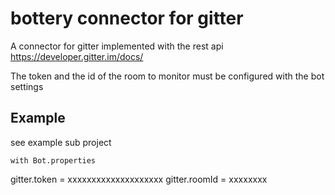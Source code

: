 # bottery connector for gitter

A connector for gitter implemented with the rest api https://developer.gitter.im/docs/
 
The token and the id of the room to monitor must be configured with the bot settings
 
## Example
see example sub project

```
with Bot.properties

```
gitter.token = xxxxxxxxxxxxxxxxxxxx
gitter.roomId = xxxxxxxx
```